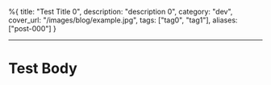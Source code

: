 %{
title: "Test Title 0",
description: "description 0",
category: "dev",
cover_url: "/images/blog/example.jpg",
tags: ["tag0", "tag1"],
aliases: ["post-000"]
}

---

# Test Body
